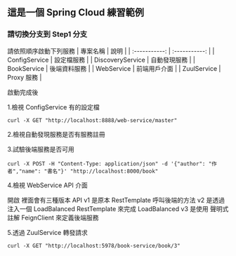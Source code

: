 ## 這是一個 Spring Cloud 練習範例

### 請切換分支到 Step1 分支

請依照順序啟動下列服務
| 專案名稱 | 說明 |
| :-----------: | :-----------: |
| ConfigService |  設定檔服務 |
| DiscoveryService |  自動發現服務 |
| BookService |  後端資料服務 |
| WebService |  前端用戶介面 |
| ZuulService |  Proxy 服務 |

啟動完成後

1.檢視 ConfigService 有的設定檔

```
curl -X GET "http://localhost:8888/web-service/master"
```

2.檢視自動發現服務是否有服務註冊

[](http://localhost:8761/)

3.試驗後端服務是否可用

```
curl -X POST -H "Content-Type: application/json" -d '{"author": "作者","name": "書名"}' "http://localhost:8000/book"
```

4.檢視 WebService API 介面

開啟 [](http://localhost:5566/swagger-ui.html)
裡面會有三種版本 API
v1 是原本 RestTemplate 呼叫後端的方法
v2 是透過注入一個 LoadBalanced RestTemplate 來完成 LoadBalanced
v3 是使用 聲明式註解 FeignClient 來定義後端服務

5.透過 ZuulService 轉發請求

```
curl -X GET "http://localhost:5978/book-service/book/3"
```
